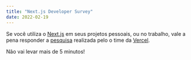 ```yaml
---
title: "Next.js Developer Survey"
date: 2022-02-19
---
```


Se você utiliza o [Next.js](https://nextjs.org) em seus projetos pessoais, ou no trabalho, vale a pena responder a [pesquisa](https://docs.google.com/forms/d/e/1FAIpQLSeRWegF1xgt_mKkxQGSHZPyegADsMY0YhJSY61WYi_xgQfi3g/viewform) realizada pelo o time da [Vercel](https://vercel.com).

Não vai levar mais de 5 minutos!
